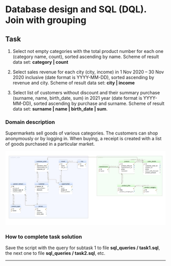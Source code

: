 # Database design and SQL (DQL). Join with grouping

## Task  

1. Select not empty categories with the total product number for each one (category name, count), sorted ascending by name. Scheme of result data set: **category | count**

1. Select sales revenue for each city (city, income) in 1 Nov 2020 – 30 Nov 2020 inclusive (date format is YYYY-MM-DD), sorted ascending by revenue and city. Scheme of result data set: **city | income** 

1. Select list of customers without discount and their summary purchase (surname, name, birth_date, sum)  in 2021 year (date format is YYYY-MM-DD), sorted ascending by purchase and surname. Scheme of result data set: **surname | name | birth_date | sum**.

 


### Domain description   

Supermarkets sell goods of various categories. The customers can shop anonymously or by logging in. When buying, a receipt is created with a list of goods purchased in a particular market. 

![DBScheme](/JoinWithGrouping/sql_queries/DBSchema.jpg)

### How to complete task solution

Save the script with the query for subtask 1 to file **sql_queries / task1.sql**, the next one to file **sql_queries / task2.sql**, etc. 
______
